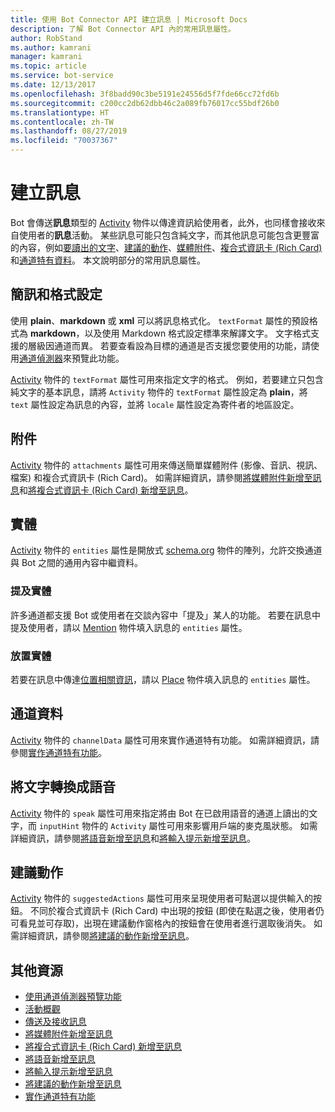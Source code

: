 ```yaml
---
title: 使用 Bot Connector API 建立訊息 | Microsoft Docs
description: 了解 Bot Connector API 內的常用訊息屬性。
author: RobStand
ms.author: kamrani
manager: kamrani
ms.topic: article
ms.service: bot-service
ms.date: 12/13/2017
ms.openlocfilehash: 3f8badd90c3be5191e24556d5f7fde66cc72fd6b
ms.sourcegitcommit: c200cc2db62dbb46c2a089fb76017cc55bdf26b0
ms.translationtype: HT
ms.contentlocale: zh-TW
ms.lasthandoff: 08/27/2019
ms.locfileid: "70037367"
---
```

# <a name="create-messages"></a>建立訊息

Bot 會傳送**訊息**類型的 [Activity][] 物件以傳達資訊給使用者，此外，也同樣會接收來自使用者的**訊息**活動。 某些訊息可能只包含純文字，而其他訊息可能包含更豐富的內容，例如[要讀出的文字](bot-framework-rest-connector-text-to-speech.md)、[建議的動作](bot-framework-rest-connector-add-suggested-actions.md)、[媒體附件](bot-framework-rest-connector-add-media-attachments.md)、[複合式資訊卡 (Rich Card)](bot-framework-rest-connector-add-rich-cards.md) 和[通道特有資料](bot-framework-rest-connector-channeldata.md)。 本文說明部分的常用訊息屬性。

## <a name="message-text-and-formatting"></a>簡訊和格式設定

使用 **plain**、**markdown** 或 **xml** 可以將訊息格式化。 `textFormat` 屬性的預設格式為 **markdown**，以及使用 Markdown 格式設定標準來解譯文字。 文字格式支援的層級因通道而異。 若要查看設為目標的通道是否支援您要使用的功能，請使用[通道偵測器][ChannelInspector]來預覽此功能。 

[Activity][] 物件的 `textFormat` 屬性可用來指定文字的格式。 例如，若要建立只包含純文字的基本訊息，請將 `Activity` 物件的 `textFormat` 屬性設定為 **plain**，將 `text` 屬性設定為訊息的內容，並將 `locale` 屬性設定為寄件者的地區設定。 

## <a name="attachments"></a>附件

[Activity][] 物件的 `attachments` 屬性可用來傳送簡單媒體附件 (影像、音訊、視訊、檔案) 和複合式資訊卡 (Rich Card)。 如需詳細資訊，請參閱[將媒體附件新增至訊息](bot-framework-rest-connector-add-media-attachments.md)和[將複合式資訊卡 (Rich Card) 新增至訊息](bot-framework-rest-connector-add-rich-cards.md)。

## <a name="entities"></a>實體

[Activity][] 物件的 `entities` 屬性是開放式 <a href="http://schema.org/" target="_blank">schema.org</a> 物件的陣列，允許交換通道與 Bot 之間的通用內容中繼資料。

### <a name="mention-entities"></a>提及實體

許多通道都支援 Bot 或使用者在交談內容中「提及」某人的功能。 若要在訊息中提及使用者，請以 [Mention][] 物件填入訊息的 `entities` 屬性。 

### <a name="place-entities"></a>放置實體

若要在訊息中傳達<a href="https://schema.org/Place" target="_blank">位置相關資訊</a>，請以 [Place][] 物件填入訊息的 `entities` 屬性。 

## <a name="channel-data"></a>通道資料

[Activity][] 物件的 `channelData` 屬性可用來實作通道特有功能。 如需詳細資訊，請參閱[實作通道特有功能](bot-framework-rest-connector-channeldata.md)。

## <a name="text-to-speech"></a>將文字轉換成語音

[Activity][] 物件的 `speak` 屬性可用來指定將由 Bot 在已啟用語音的通道上讀出的文字，而 `inputHint` 物件的 `Activity` 屬性可用來影響用戶端的麥克風狀態。 如需詳細資訊，請參閱[將語音新增至訊息](bot-framework-rest-connector-text-to-speech.md)和[將輸入提示新增至訊息](bot-framework-rest-connector-add-input-hints.md)。

## <a name="suggested-actions"></a>建議動作

[Activity][] 物件的 `suggestedActions` 屬性可用來呈現使用者可點選以提供輸入的按鈕。 不同於複合式資訊卡 (Rich Card) 中出現的按鈕 (即使在點選之後，使用者仍可看見並可存取)，出現在建議動作窗格內的按鈕會在使用者進行選取後消失。 如需詳細資訊，請參閱[將建議的動作新增至訊息](bot-framework-rest-connector-add-suggested-actions.md)。

## <a name="additional-resources"></a>其他資源

- [使用通道偵測器預覽功能][ChannelInspector]
- [活動概觀](bot-framework-rest-connector-activities.md)
- [傳送及接收訊息](bot-framework-rest-connector-send-and-receive-messages.md)
- [將媒體附件新增至訊息](bot-framework-rest-connector-add-media-attachments.md)
- [將複合式資訊卡 (Rich Card) 新增至訊息](bot-framework-rest-connector-add-rich-cards.md)
- [將語音新增至訊息](bot-framework-rest-connector-text-to-speech.md)
- [將輸入提示新增至訊息](bot-framework-rest-connector-add-input-hints.md)
- [將建議的動作新增至訊息](bot-framework-rest-connector-add-suggested-actions.md)
- [實作通道特有功能](bot-framework-rest-connector-channeldata.md)

[ChannelInspector]: ../bot-service-channel-inspector.md
[textFormating]: ../bot-service-channel-inspector.md#text-formatting

[Activity]: bot-framework-rest-connector-api-reference.md#activity-object
[Mention]: bot-framework-rest-connector-api-reference.md#mention-object
[Place]: bot-framework-rest-connector-api-reference.md#place-object
